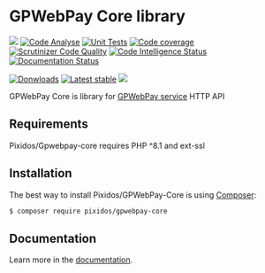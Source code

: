 # GPWebPay Core library
![](https://img.shields.io/badge/PHPStan-enabled-brightgreen.svg?style=flat)
[![Code Analyse](https://github.com/Pixidos/gpwebpay-core/actions/workflows/code_analyse.yml/badge.svg?branch=master)](https://github.com/Pixidos/gpwebpay-core/actions/workflows/code_analyse.yml)
[![Unit Tests](https://github.com/Pixidos/gpwebpay-core/actions/workflows/unit_tests.yml/badge.svg?branch=master)](https://github.com/Pixidos/gpwebpay-core/actions/workflows/unit_tests.yml)
[![Code coverage](https://codecov.io/gh/Pixidos/gpwebpay-core/branch/master/graph/badge.svg)](https://codecov.io/gh/Pixidos/gpwebpay-core)
[![Scrutinizer Code Quality](https://scrutinizer-ci.com/g/Pixidos/gpwebpay-core/badges/quality-score.png?b=master)](https://scrutinizer-ci.com/g/Pixidos/gpwebpay-core/?branch=master)
[![Code Intelligence Status](https://scrutinizer-ci.com/g/Pixidos/gpwebpay-core/badges/code-intelligence.svg?b=master)](https://scrutinizer-ci.com/code-intelligence)
[![Documentation Status](https://readthedocs.org/projects/gpwebpay-core/badge/?version=latest)](https://gpwebpay-core.readthedocs.io/en/latest/?badge=latest)

[![Donwloads](https://poser.pugx.org/pixidos/gpwebpay-core/downloads)](https://packagist.org/packages/pixidos/gpwebpay-core)
[![Latest stable](https://img.shields.io/packagist/v/pixidos/gpwebpay-core.svg)](https://packagist.org/packages/pixidos/gpwebpay-core)
![](https://img.shields.io/badge/php-8.1%20to%208.4-777bb3.svg?logo=php&logoColor=white&labelColor=555555%22)

GPWebPay Core is library for [GPWebPay service](http://www.gpwebpay.cz/ ) HTTP API


Requirements
------------

Pixidos/Gpwebpay-core requires PHP ^8.1 and ext-ssl



Installation
------------

The best way to install Pixidos/GPWebPay-Core is using  [Composer](http://getcomposer.org/):

```sh
$ composer require pixidos/gpwebpay-core
```


Documentation
-------------

Learn more in the [documentation](https://gpwebpay-core.readthedocs.io/en/latest/).

